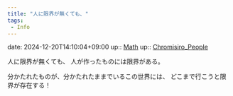 ```yaml
---
title: "人に限界が無くても、"
tags:
 - Info
---
```


date: 2024-12-20T14:10:04+09:00
up:: [Math](Bar/Novel/Topics/Math.md)
up:: [Chromisiro_People](Bar/Novel/Nacaria/Chromisiro_People.md)

人に限界が無くても、
人が作ったものには限界がある。

分かたれたものが、分かたれたままでいるこの世界には、
どこまで行こうと限界が存在する！

